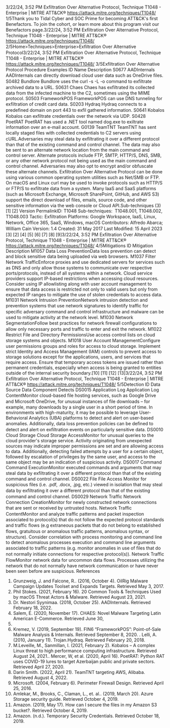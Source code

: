 3/22/24, 3:52 PM Exﬁltration Over Alternative Protocol, Technique T1048 - Enterprise | MITRE ATT&CK®
https://attack.mitre.org/techniques/T1048/ 1/5Thank you to Tidal Cyber and SOC Prime for becoming ATT&CK's ﬁrst Benefactors. To join the cohort, or learn more about this program visit our
Benefactors page.3/22/24, 3:52 PM Exﬁltration Over Alternative Protocol, Technique T1048 - Enterprise | MITRE ATT&CK®
https://attack.mitre.org/techniques/T1048/ 2/5Home>Techniques>Enterprise>Exﬁltration Over Alternative Protocol3/22/24, 3:52 PM Exﬁltration Over Alternative Protocol, Technique T1048 - Enterprise | MITRE ATT&CK®
https://attack.mitre.org/techniques/T1048/ 3/5Exﬁltration Over Alternative Protocol
Procedure Examples
ID Name Description
S0677 AADInternals AADInternals can directly download cloud user data such as OneDrive ﬁles.
S0482 Bundlore Bundlore uses the curl -s -L -o command to exﬁltrate archived data to a URL.
S0631 Chaes Chaes has exﬁltrated its collected data from the infected machine to the C2, sometimes using the MIME
protocol.
S0503 FrameworkPOS FrameworkPOS can use DNS tunneling for exﬁltration of credit card data.
S0203 Hydraq Hydraq connects to a predeﬁned domain on port 443 to exﬁl gathered information.
S0641 Kobalos Kobalos can exﬁltrate credentials over the network via UDP.
S0428 PoetRAT PoetRAT has used a .NET tool named dog.exe to exiltrate information over an e-mail account.
G0139 TeamTNT TeamTNT has sent locally staged ﬁles with collected credentials to C2 servers using cURL.Adversaries may steal data by exﬁltrating it over a different protocol than that of the existing command and control channel. The data may
also be sent to an alternate network location from the main command and control server.
Alternate protocols include FTP, SMTP, HTTP/S, DNS, SMB, or any other network protocol not being used as the main command and control
channel. Adversaries may also opt to encrypt and/or obfuscate these alternate channels.
Exﬁltration Over Alternative Protocol can be done using various common operating system utilities such as Net/SMB or FTP. On macOS
and Linux curl may be used to invoke protocols such as HTTP/S or FTP/S to exﬁltrate data from a system.
Many IaaS and SaaS platforms (such as Microsoft Exchange, Microsoft SharePoint, GitHub, and AWS S3) support the direct download of
ﬁles, emails, source code, and other sensitive information via the web console or Cloud API.Sub-techniques (3)
[1]
[2]
Version PermalinkID: T1048
Sub-techniques:  T1048.001, T1048.002, T1048.003
 
Tactic: Exﬁltration
 
Platforms: Google Workspace, IaaS, Linux, Network, Oﬃce 365, SaaS, Windows, macOS
Contributors: Alfredo Abarca; William Cain
Version: 1.4
Created: 31 May 2017
Last Modiﬁed: 15 April 2023
[3]
[2]
[4]
[5]
[6]
[7]
[8]
[9]3/22/24, 3:52 PM Exﬁltration Over Alternative Protocol, Technique T1048 - Enterprise | MITRE ATT&CK®
https://attack.mitre.org/techniques/T1048/ 4/5Mitigations
ID Mitigation Description
M1057 Data Loss
PreventionData loss prevention can detect and block sensitive data being uploaded via web browsers.
M1037 Filter Network
TraﬃcEnforce proxies and use dedicated servers for services such as DNS and only allow those systems to
communicate over respective ports/protocols, instead of all systems within a network. Cloud service
providers support IP-based restrictions when accessing cloud resources. Consider using IP allowlisting
along with user account management to ensure that data access is restricted not only to valid users but
only from expected IP ranges to mitigate the use of stolen credentials to access data.
M1031 Network Intrusion
PreventionNetwork intrusion detection and prevention systems that use network signatures to identify traﬃc for
speciﬁc adversary command and control infrastructure and malware can be used to mitigate activity at
the network level.
M1030 Network
SegmentationFollow best practices for network ﬁrewall conﬁgurations to allow only necessary ports and traﬃc to
enter and exit the network.
M1022 Restrict File and
Directory
PermissionsUse access control lists on cloud storage systems and objects.
M1018 User Account
ManagementConﬁgure user permissions groups and roles for access to cloud storage. Implement strict Identity
and Access Management (IAM) controls to prevent access to storage solutions except for the
applications, users, and services that require access. Ensure that temporary access tokens are issued
rather than permanent credentials, especially when access is being granted to entities outside of the
internal security boundary.[10]
[11]
[12]
[13]3/22/24, 3:52 PM Exﬁltration Over Alternative Protocol, Technique T1048 - Enterprise | MITRE ATT&CK®
https://attack.mitre.org/techniques/T1048/ 5/5Detection
ID Data Source Data Component Detects
DS0015 Application Log Application Log
ContentMonitor cloud-based ﬁle hosting services, such as Google Drive and Microsoft OneDrive,
for unusual instances of ﬁle downloads – for example, many downloads by a single
user in a short period of time. In environments with high-maturity, it may be possible to
leverage User-Behavioral Analytics (UBA) platforms to detect and alert on user-based
anomalies. Additionally, data loss prevention policies can be deﬁned to detect and alert
on exﬁltration events on particularly sensitive data.
DS0010 Cloud Storage Cloud Storage
AccessMonitor for unusual queries to the cloud provider's storage service. Activity originating
from unexpected sources may indicate improper permissions are set and are allowing
access to data. Additionally, detecting failed attempts by a user for a certain object,
followed by escalation of privileges by the same user, and access to the same object
may be an indication of suspicious activity.
DS0017 Command Command
ExecutionMonitor executed commands and arguments that may steal data by exﬁltrating it over a
different protocol than that of the existing command and control channel.
DS0022 File File Access Monitor for suspicious ﬁles (i.e. .pdf, .docx, .jpg, etc.) viewed in isolation that may steal
data by exﬁltrating it over a different protocol than that of the existing command and
control channel.
DS0029 Network Traﬃc Network
Connection
CreationMonitor for newly constructed network connections that are sent or received by
untrusted hosts.
Network Traﬃc
ContentMonitor and analyze traﬃc patterns and packet inspection associated to protocol(s)
that do not follow the expected protocol standards and traﬃc ﬂows (e.g extraneous
packets that do not belong to established ﬂows, gratuitous or anomalous traﬃc
patterns, anomalous syntax, or structure). Consider correlation with process monitoring
and command line to detect anomalous processes execution and command line
arguments associated to traﬃc patterns (e.g. monitor anomalies in use of ﬁles that do
not normally initiate connections for respective protocol(s)).
Network Traﬃc
FlowMonitor network data for uncommon data ﬂows. Processes utilizing the network that do
not normally have network communication or have never been seen before are
suspicious.
References
1. Grunzweig, J. and Falcone, R.. (2016, October 4). OilRig
Malware Campaign Updates Toolset and Expands Targets.
Retrieved May 3, 2017.
2. Phil Stokes. (2021, February 16). 20 Common Tools &
Techniques Used by macOS Threat Actors & Malware.
Retrieved August 23, 2021.
3. Dr. Nestori Syynimaa. (2018, October 25). AADInternals.
Retrieved February 18, 2022.
4. Salem, E. (2020, November 17). CHAES: Novel Malware
Targeting Latin American E-Commerce. Retrieved June 30,
2021.
5. Kremez, V. (2019, September 19). FIN6 “FrameworkPOS”:
Point-of-Sale Malware Analysis & Internals. Retrieved
September 8, 2020.
 . Lelli, A. (2010, January 11). Trojan.Hydraq. Retrieved February
20, 2018.
7. M.Leveille, M., Sanmillan, I. (2021, February 2). Kobalos – A
complex Linux threat to high performance computing
infrastructure. Retrieved August 24, 2021. . Mercer, W, et al. (2020, April 16). PoetRAT: Python RAT uses
COVID-19 lures to target Azerbaijan public and private sectors.
Retrieved April 27, 2020.
9. Darin Smith. (2022, April 21). TeamTNT targeting AWS,
Alibaba. Retrieved August 4, 2022.
10. Microsoft. (2004, February 6). Perimeter Firewall Design.
Retrieved April 25, 2016.
11. Amlekar, M., Brooks, C., Claman, L., et. al.. (2019, March 20).
Azure Storage security guide. Retrieved October 4, 2019.
12. Amazon. (2019, May 17). How can I secure the ﬁles in my
Amazon S3 bucket?. Retrieved October 4, 2019.
13. Amazon. (n.d.). Temporary Security Credentials. Retrieved
October 18, 2019.